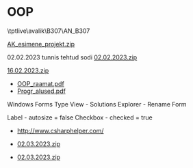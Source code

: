 # OOP

\\tptlive\avalik\B307\AN_B307

[AK_esimene_projekt.zip](https://github.com/AlvinKask/OOP/files/10746697/AK_esimene_projekt.zip)


02.02.2023 tunnis tehtud sodi
[02.02.2023.zip](https://github.com/AlvinKask/OOP/files/10567249/02.02.2023.zip)

[16.02.2023.zip](https://github.com/AlvinKask/OOP/files/10754401/16.02.2023.zip)




- [OOP_raamat.pdf](https://github.com/AlvinKask/OOP/files/10565809/OOP_raamat.pdf)
- [Progr_alused.pdf](https://github.com/AlvinKask/OOP/files/10565910/Progr_alused.pdf)

Windows Forms Type
View - Solutions Explorer - Rename Form

Label - autosize = false
Checkbox - checked = true

- http://www.csharphelper.com/


- [02.03.2023.zip](https://github.com/AlvinKask/OOP/files/10869737/02.03.2023.zip)
- [02.03.2023.zip](https://github.com/AlvinKask/OOP/files/10869761/02.03.2023.zip)


